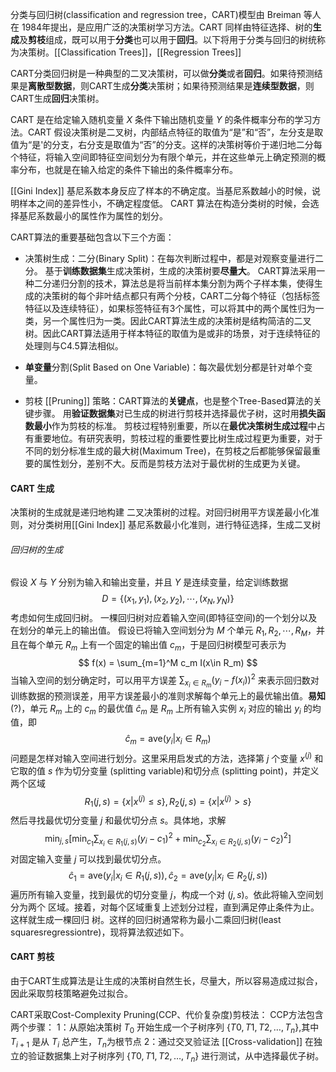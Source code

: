 分类与回归树(classification and regression tree，CART)模型由 Breiman 等人在 1984年提出，是应用广泛的决策树学习方法。CART 同样由特征选择、树的**生成**及**剪枝**组成，既可以用于**分类**也可以用于**回归**。以下将用于分类与回归的树统称为决策树。[[Classification Trees]]，[[Regression Trees]]

CART分类回归树是一种典型的二叉决策树，可以做**分类**或者**回归**。如果待预测结果是**离散型数据**，则CART生成**分类**决策树；如果待预测结果是**连续型数据**，则CART生成**回归**决策树。

CART 是在给定输入随机变量 $X$ 条件下输出随机变量 $Y$ 的条件概率分布的学习方法。CART 假设决策树是二叉树，内部结点特征的取值为“是”和“否”，左分支是取值为“是'的分支，右分支是取值为“否”的分支。这样的决策树等价于递归地二分每个特征，将输入空间即特征空间划分为有限个单元，并在这些单元上确定预测的概率分布，也就是在输入给定的条件下输出的条件概率分布。

[[Gini Index]] 基尼系数本身反应了样本的不确定度。当基尼系数越小的时候，说明样本之间的差异性小，不确定程度低。 CART 算法在构造分类树的时候，会选择基尼系数最小的属性作为属性的划分。

CART算法的重要基础包含以下三个方面：
- 决策树生成：二分(Binary Split)：在每次判断过程中，都是对观察变量进行二分。
	基于**训练数据集**生成决策树，生成的决策树要**尽量大**。
	CART算法采用一种二分递归分割的技术，算法总是将当前样本集分割为两个子样本集，使得生成的决策树的每个非叶结点都只有两个分枝，CART二分每个特征（包括标签特征以及连续特征），如果标签特征有3个属性，可以将其中的两个属性归为一类，另一个属性归为一类。因此CART算法生成的决策树是结构简洁的二叉树。因此CART算法适用于样本特征的取值为是或非的场景，对于连续特征的处理则与C4.5算法相似。

- **单变量**分割(Split Based on One Variable)：每次最优划分都是针对单个变量。

- 剪枝 [[Pruning]] 策略：CART算法的**关键点**，也是整个Tree-Based算法的关键步骤。
	用**验证数据集**对已生成的树进行剪枝并选择最优子树，这时用**损失函数最小**作为剪枝的标准。
	剪枝过程特别重要，所以在**最优决策树生成过程**中占有重要地位。有研究表明，剪枝过程的重要性要比树生成过程更为重要，对于不同的划分标准生成的最大树(Maximum Tree)，在剪枝之后都能够保留最重要的属性划分，差别不大。反而是剪枝方法对于最优树的生成更为关键。

#### CART 生成
决策树的生成就是递归地构建 二叉决策树的过程。对回归树用平方误差最小化准则，对分类树用[[Gini Index]] 基尼系数最小化准则，进行特征选择，生成二叉树
###### 回归树的生成
假设 $X$ 与 $Y$ 分别为输入和输出变量，并且 $Y$ 是连续变量，给定训练数据
$$
D = \{(x_1,y_1),(x_2,y_2),\cdots,(x_N,y_N) \}
$$
考虑如何生成回归树。
一棵回归树对应着输入空间(即特征空间)的一个划分以及在划分的单元上的输出值。 假设已将输入空间划分为 $M$ 个单元 $R_1,R_2,\cdots,R_M$，并且在每个单元 $R_m$ 上有一个固定的输出值 $c_m$，于是回归树模型可表示为
$$
f(x) = \sum_{m=1}^M c_m I(x\in R_m)
$$
当输入空间的划分确定时，可以用平方误差 $\sum_{x_i \in R_m}(y_i - f(x_i))^2$ 来表示回归数对训练数据的预测误差，用平方误差最小的准则求解每个单元上的最优输出值。**易知**(?)，单元 $R_m$ 上的 $c_m$ 的最优值 $\hat c_m$ 是 $R_m$ 上所有输入实例 $x_i$ 对应的输出 $y_i$ 的均值，即
$$
\hat c_m = \text{ave} (y_i | x_i \in R_m)
$$
问题是怎样对输入空间进行划分。这里采用启发式的方法，选择第 $j$ 个变量 $x^{(j)}$ 和它取的值 $s$ 作为切分变量 (splitting variable)和切分点 (splitting point)，并定义两个区域
$$
R_1(j,s) = \{x | x^{(j)} \le s\} , R_2 (j,s) = \{x | x^{(j)} >s\}
$$
然后寻找最优切分变量 $j$ 和最优切分点 $s$。具体地，求解
$$
\mathop{\text{min}}_{j,s} \left[\mathop{\text{min}}_{c_1}\sum_{x_i \in R_1(j,s)} (y_i - c_1)^2 + \mathop{\text{min}}_{c_2}\sum_{x_i\in R_2(j,s)}(y_i - c_2)^2 \right]
$$
对固定输入变量 $j$ 可以找到最优切分点。
$$
\hat c_1 = \text{ave} (y_i | x_i \in R_1 (j,s)),\hat c_2 = \text{ave} (y_i|x_i \in R_2(j,s))
$$
遍历所有输入变量，找到最优的切分变量 $j$，构成一个对 $(j,s)$。依此将输入空间划分为两个 区域。接着，对每个区域重复上述划分过程，直到满足停止条件为止。这样就生成一棵回归 树。这样的回归树通常称为最小二乘回归树(least squaresregressiontre)，现将算法叙述如下。

#### CART 剪枝
由于CART生成算法是让生成的决策树自然生长，尽量大，所以容易造成过拟合，因此采取剪枝策略避免过拟合。

CART采取Cost-Complexity Pruning(CCP、代价复杂度)剪枝法：
CCP方法包含两个步骤：
1：从原始决策树 $T_0$ 开始生成一个子树序列 $\{T0,T1,T2,\dots,T_n\}$,其中 $T_{i+1}$ 是从 $T_i$ 总产生，$T_n$为根节点
2：通过交叉验证法 [[Cross-validation]] 在独立的验证数据集上对子树序列 $\{T0,T1,T2,\dots,T_n\}$ 进行测试，从中选择最优子树。

